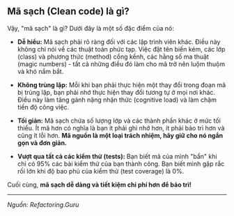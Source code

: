 ## Mã sạch (Clean code) là gì?

Vậy, "mã sạch" là gì? Dưới đây là một số đặc điểm của nó:

* **Dễ hiểu:** Mã sạch phải rõ ràng đối với các lập trình viên khác. Điều này không chỉ nói về các thuật toán phức tạp. Việc đặt tên biến kém, các lớp (class) và phương thức (method) cồng kềnh, các hằng số ma thuật (magic numbers) - tất cả những điều đó làm cho mã trở nên luộm thuộm và khó nắm bắt.

* **Không trùng lặp:** Mỗi khi bạn phải thực hiện một thay đổi trong đoạn mã bị trùng lặp, bạn phải nhớ thực hiện thay đổi tương tự ở mọi nơi khác. Điều này làm tăng gánh nặng nhận thức (cognitive load) và làm chậm tiến độ công việc.

* **Tối giản:** Mã sạch chứa số lượng lớp và các thành phần khác ở mức tối thiểu. Ít mã hơn có nghĩa là bạn ít phải ghi nhớ hơn, ít phải bảo trì hơn và cũng ít lỗi hơn. **Mã nguồn là một loại trách nhiệm, hãy giữ cho nó ngắn gọn và đơn giản.**

* **Vượt qua tất cả các kiểm thử (tests):** Bạn biết mã của mình "bẩn" khi chỉ có 95% các bài kiểm thử của bạn thành công. Bạn biết mình gặp rắc rối lớn khi độ bao phủ của kiểm thử (test coverage) là 0%.

Cuối cùng, **mã sạch dễ dàng và tiết kiệm chi phí hơn để bảo trì!**

---
*Nguồn: Refactoring.Guru*